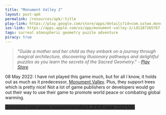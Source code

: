 ```yaml
---
title: "Monument Valley 2"
layout: post-apk
permalink: /resources/apk/:title
play-link: https://play.google.com/store/apps/details?id=com.ustwo.monumentvalley2
ios-link: https://apps.apple.com/us/app/monument-valley-2/id1187265767
tags: surreal atmospheric geometry puzzle adventure
piracy: true
---
```


> _"Guide a mother and her child as they embark on a journey through magical architecture, discovering illusionary pathways and delightful puzzles as you learn the secrets of the Sacred Geometry." - <a href="https://play.google.com/store/apps/details?id=com.ustwo.monumentvalley2" target="_blank">Play Store</a>_

<span class="timestamp">08 May 2022:</span> I have not played this game much, but for all I know, it holds out as much as it predecessor, [Monument Valley](https://arifhamed.com/resources/apk/Monument-Valley). Plus, they support trees which is pretty nice! Not a lot of game publishers or developers would go out their way to use their game to promote world peace or combating global warming.

<div class="text-center">
    <a class="btn btn-dark btn-block w-100" onclick='apk("com.ustwo.monumentvalley2_2.0.6.xapk")' style="text-decoration: none; background-color: #333;"> Download <b>com.ustwo.monumentvalley2_2.0.6.xapk</b> (242 MB)</a>
</div>
